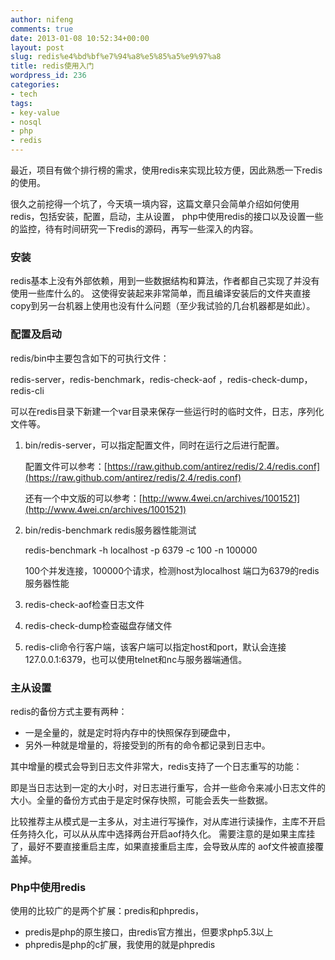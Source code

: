 ```yaml
---
author: nifeng
comments: true
date: 2013-01-08 10:52:34+00:00
layout: post
slug: redis%e4%bd%bf%e7%94%a8%e5%85%a5%e9%97%a8
title: redis使用入门
wordpress_id: 236
categories:
- tech
tags:
- key-value
- nosql
- php
- redis
---
```







最近，项目有做个排行榜的需求，使用redis来实现比较方便，因此熟悉一下redis的使用。

很久之前挖得一个坑了，今天填一填内容，这篇文章只会简单介绍如何使用redis，包括安装，配置，启动，主从设置，
php中使用redis的接口以及设置一些的监控，待有时间研究一下redis的源码，再写一些深入的内容。


### 安装

redis基本上没有外部依赖，用到一些数据结构和算法，作者都自己实现了并没有使用一些库什么的。
这使得安装起来非常简单，而且编译安装后的文件夹直接copy到另一台机器上使用也没有什么问题（至少我试验的几台机器都是如此）。

### 配置及启动

redis/bin中主要包含如下的可执行文件：

redis-server，redis-benchmark，redis-check-aof ，redis-check-dump，redis-cli 

可以在redis目录下新建一个var目录来保存一些运行时的临时文件，日志，序列化文件等。

1.  bin/redis-server，可以指定配置文件，同时在运行之后进行配置。

    配置文件可以参考：[https://raw.github.com/antirez/redis/2.4/redis.conf](https://raw.github.com/antirez/redis/2.4/redis.conf)

    还有一个中文版的可以参考：[http://www.4wei.cn/archives/1001521](http://www.4wei.cn/archives/1001521)

2.  bin/redis-benchmark redis服务器性能测试

    redis-benchmark -h localhost -p 6379 -c 100 -n 100000

    100个并发连接，100000个请求，检测host为localhost 端口为6379的redis服务器性能

3.  redis-check-aof检查日志文件

4.  redis-check-dump检查磁盘存储文件

5.  redis-cli命令行客户端，该客户端可以指定host和port，默认会连接127.0.0.1:6379，也可以使用telnet和nc与服务器端通信。

### 主从设置

redis的备份方式主要有两种：

* 一是全量的，就是定时将内存中的快照保存到硬盘中，
* 另外一种就是增量的，将接受到的所有的命令都记录到日志中。

其中增量的模式会导到日志文件非常大，redis支持了一个日志重写的功能：

即是当日志达到一定的大小时，对日志进行重写，合并一些命令来减小日志文件的大小。全量的备份方式由于是定时保存快照，可能会丢失一些数据。

比较推荐主从模式是一主多从，对主进行写操作，对从库进行读操作，主库不开启任务持久化，可以从从库中选择两台开启aof持久化。
需要注意的是如果主库挂了，最好不要直接重启主库，如果直接重启主库，会导致从库的 aof文件被直接覆盖掉。

### Php中使用redis

使用的比较广的是两个扩展：predis和phpredis，
* predis是php的原生接口，由redis官方推出，但要求php5.3以上
* phpredis是php的c扩展，我使用的就是phpredis


